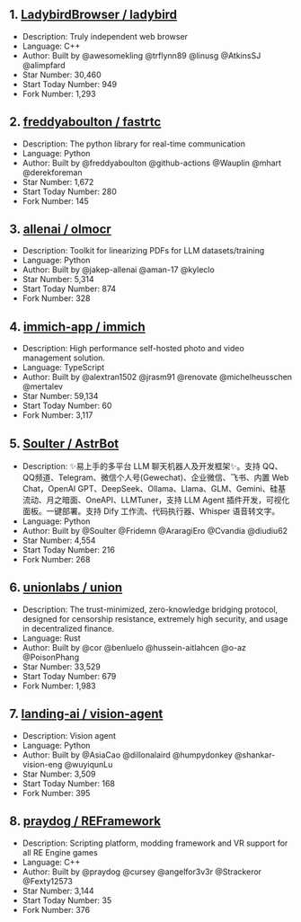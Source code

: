 ## 1. [LadybirdBrowser / ladybird](https://github.com/LadybirdBrowser/ladybird)
- Description: Truly independent web browser
- Language: C++
- Author: Built by @awesomekling @trflynn89 @linusg @AtkinsSJ @alimpfard       
- Star Number: 30,460
- Start Today Number: 949
- Fork Number: 1,293

## 2. [freddyaboulton / fastrtc](https://github.com/freddyaboulton/fastrtc)     
- Description: The python library for real-time communication
- Language: Python
- Author: Built by @freddyaboulton @github-actions @Wauplin @mhart @derekforeman
- Star Number: 1,672
- Start Today Number: 280
- Fork Number: 145

## 3. [allenai / olmocr](https://github.com/allenai/olmocr)
- Description: Toolkit for linearizing PDFs for LLM datasets/training
- Language: Python
- Author: Built by @jakep-allenai @aman-17 @kyleclo
- Star Number: 5,314
- Start Today Number: 874
- Fork Number: 328

## 4. [immich-app / immich](https://github.com/immich-app/immich)
- Description: High performance self-hosted photo and video management solution.
- Language: TypeScript
- Author: Built by @alextran1502 @jrasm91 @renovate @michelheusschen @mertalev
- Star Number: 59,134
- Start Today Number: 60
- Fork Number: 3,117

## 5. [Soulter / AstrBot](https://github.com/Soulter/AstrBot)
- Description: ✨易上手的多平台 LLM 聊天机器人及开发框架✨。支持 QQ、QQ频道、Telegram、微信个人号(Gewechat)、企业微信、飞书、内置 Web Chat，OpenAI GPT、DeepSeek、Ollama、Llama、GLM、Gemini、硅基流动、月之暗面、OneAPI、LLMTuner，支持 LLM Agent 插件开发，可视化面板。一键部署。支持 Dify 工作流、代码执行器、Whisper 语音转文字。      
- Language: Python
- Author: Built by @Soulter @Fridemn @AraragiEro @Cvandia @diudiu62
- Star Number: 4,554
- Start Today Number: 216
- Fork Number: 268

## 6. [unionlabs / union](https://github.com/unionlabs/union)
- Description: The trust-minimized, zero-knowledge bridging protocol, designed for censorship resistance, extremely high security, and usage in decentralized finance.
- Language: Rust
- Author: Built by @cor @benluelo @hussein-aitlahcen @o-az @PoisonPhang
- Star Number: 33,529
- Start Today Number: 679
- Fork Number: 1,983

## 7. [landing-ai / vision-agent](https://github.com/landing-ai/vision-agent)
- Description: Vision agent
- Language: Python
- Author: Built by @AsiaCao @dillonalaird @humpydonkey @shankar-vision-eng @wuyiqunLu
- Star Number: 3,509
- Start Today Number: 168
- Fork Number: 395

## 8. [praydog / REFramework](https://github.com/praydog/REFramework)
- Description: Scripting platform, modding framework and VR support for all RE Engine games
- Language: C++
- Author: Built by @praydog @cursey @angelfor3v3r @Strackeror @Fexty12573
- Star Number: 3,144
- Start Today Number: 35
- Fork Number: 376